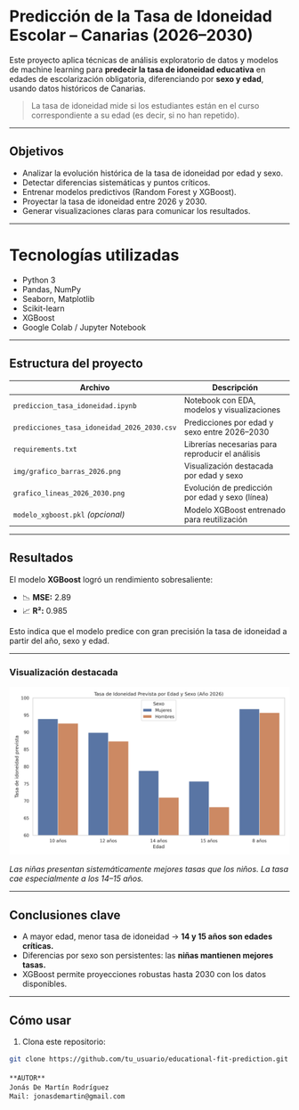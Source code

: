 # Predicción de la Tasa de Idoneidad Escolar – Canarias (2026–2030)

Este proyecto aplica técnicas de análisis exploratorio de datos y modelos de machine learning para **predecir la tasa de idoneidad educativa** en edades de escolarización obligatoria, diferenciando por **sexo y edad**, usando datos históricos de Canarias.

> La tasa de idoneidad mide si los estudiantes están en el curso correspondiente a su edad (es decir, si no han repetido).

---

## Objetivos

- Analizar la evolución histórica de la tasa de idoneidad por edad y sexo.
- Detectar diferencias sistemáticas y puntos críticos.
- Entrenar modelos predictivos (Random Forest y XGBoost).
- Proyectar la tasa de idoneidad entre 2026 y 2030.
- Generar visualizaciones claras para comunicar los resultados.

---

# Tecnologías utilizadas

- Python 3
- Pandas, NumPy
- Seaborn, Matplotlib
- Scikit-learn
- XGBoost
- Google Colab / Jupyter Notebook

---

## Estructura del proyecto

| Archivo | Descripción |
|--------|-------------|
| `prediccion_tasa_idoneidad.ipynb` | Notebook con EDA, modelos y visualizaciones |
| `predicciones_tasa_idoneidad_2026_2030.csv` | Predicciones por edad y sexo entre 2026–2030 |
| `requirements.txt` | Librerías necesarias para reproducir el análisis |
| `img/grafico_barras_2026.png` | Visualización destacada por edad y sexo |
| `grafico_lineas_2026_2030.png` | Evolución de predicción por edad y sexo (línea) |
| `modelo_xgboost.pkl` *(opcional)* | Modelo XGBoost entrenado para reutilización |

---

## Resultados

El modelo **XGBoost** logró un rendimiento sobresaliente:

- 📉 **MSE:** 2.89  
- 📈 **R²:** 0.985

Esto indica que el modelo predice con gran precisión la tasa de idoneidad a partir del año, sexo y edad.

---

### Visualización destacada

![Predicción 2026](img/grafico_barras_2026.png)

*Las niñas presentan sistemáticamente mejores tasas que los niños. La tasa cae especialmente a los 14–15 años.*

---

## Conclusiones clave

- A mayor edad, menor tasa de idoneidad → **14 y 15 años son edades críticas.**
- Diferencias por sexo son persistentes: las **niñas mantienen mejores tasas.**
- XGBoost permite proyecciones robustas hasta 2030 con los datos disponibles.

---

## Cómo usar

1. Clona este repositorio:
```bash
git clone https://github.com/tu_usuario/educational-fit-prediction.git

**AUTOR**
Jonás De Martín Rodríguez
Mail: jonasdemartin@gmail.com
